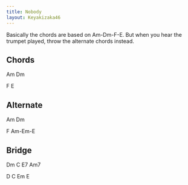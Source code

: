 ```yaml
---
title: Nobody
layout: Keyakizaka46
---
```

Basically the chords are based on Am-Dm-F-E. But when you hear the trumpet played, throw the alternate chords instead.

## Chords
Am Dm

F E

## Alternate
Am Dm

F Am-Em-E

## Bridge
Dm C E7 Am7

D C Em E
